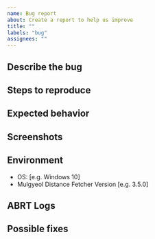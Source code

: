```yaml
---
name: Bug report
about: Create a report to help us improve
title: ""
labels: "bug"
assignees: ""
---
```


## Describe the bug

<!-- A clear and concise description of what the bug is. -->

## Steps to reproduce

<!-- Steps to reproduce the behavior: -->

## Expected behavior

<!-- A clear and concise description of what you expected to happen. -->

## Screenshots

<!-- If applicable, add screenshots to help explain your problem. -->

## Environment

- OS: [e.g. Windows 10]
- Mulgyeol Distance Fetcher Version [e.g. 3.5.0]

## ABRT Logs

<!--  Input any relevant ABRT logs if needed. -->

## Possible fixes

<!-- If you can, link to the line of code that might be responsible for the problem -->
